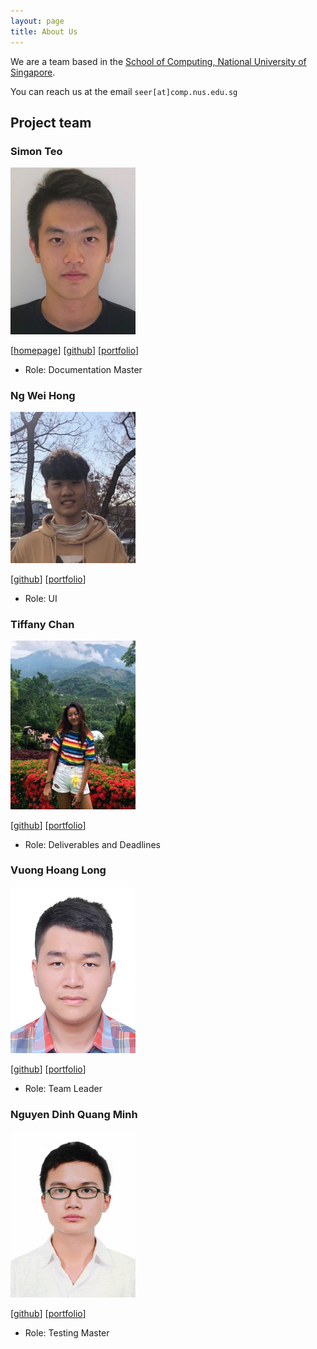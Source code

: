 ```yaml
---
layout: page
title: About Us
---
```


We are a team based in the [School of Computing, National University of Singapore](http://www.comp.nus.edu.sg).

You can reach us at the email `seer[at]comp.nus.edu.sg`

## Project team

### Simon Teo

<img src="images/simonteozw.png" width="200px">

[[homepage](https://www.linkedin.com/in/simon-teo-94a4a158/)]
[[github](https://github.com/simonteozw)]
[[portfolio](https://github.com/simonteozw/tp)]

* Role: Documentation Master

### Ng Wei Hong

<img src="images/justweihong.png" width="200px">

[[github](http://github.com/justweihong)]
[[portfolio](https://github.com/justweihong/tp)]

* Role: UI

### Tiffany Chan

<img src="images/nottiffchan.png" width="200px">

[[github](http://github.com/nottiffchan)] [[portfolio](https://github.com/nottiffchan/tp)]

* Role: Deliverables and Deadlines

### Vuong Hoang Long

<img src="images/unclegrandpa925.png" width="200px">

[[github](https://github.com/UncleGrandpa925)] [[portfolio](https://github.com/UncleGrandpa925)]

* Role: Team Leader

### Nguyen Dinh Quang Minh

<img src="images/nguyendqminh.png" width="200px">

[[github](http://github.com/nguyendqminh)]
[[portfolio](https://github.com/nguyendqminh/tp)]

* Role: Testing Master
